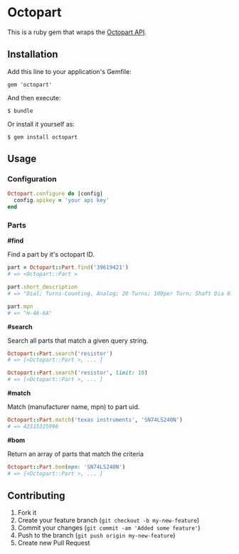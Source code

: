 # Octopart

This is a ruby gem that wraps the [Octopart API](http://octopart.com/api/documentation).

## Installation

Add this line to your application's Gemfile:

    gem 'octopart'

And then execute:

    $ bundle

Or install it yourself as:

    $ gem install octopart

## Usage

### Configuration

```ruby
Octopart.configure do |config|
  config.apikey = 'your api key'
end
```

### Parts

**#find**

Find a part by it's octopart ID.

```ruby
part = Octopart::Part.find('39619421')
# => <Octopart::Part >

part.short_description
# => "Dial; Turns-Counting, Analog; 20 Turns; 100per Turn; Shaft Dia 0.25in"

part.mpn
# => "H-46-6A"
```

**#search**

Search all parts that match a given query string.

```ruby
Octopart::Part.search('resistor')
# => [<Octopart::Part >, ... ]

Octopart::Part.search('resistor', limit: 10)
# => [<Octopart::Part >, ... ]
```

**#match**

Match (manufacturer name, mpn) to part uid.

```ruby
Octopart::Part.match('texas instruments', 'SN74LS240N')
# => 42315325996
```

**#bom**

Return an array of parts that match the criteria

```ruby
Octopart::Part.bom(mpn: 'SN74LS240N')
# => [<Octopart::Part >, ... ]
```

## Contributing

1. Fork it
2. Create your feature branch (`git checkout -b my-new-feature`)
3. Commit your changes (`git commit -am 'Added some feature'`)
4. Push to the branch (`git push origin my-new-feature`)
5. Create new Pull Request
